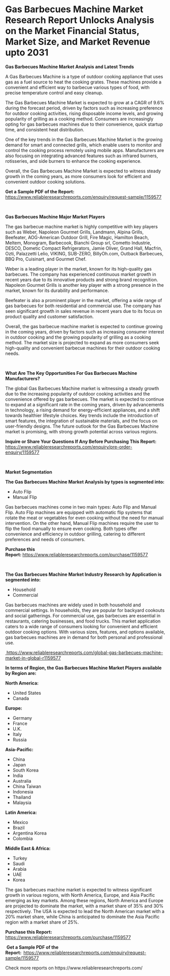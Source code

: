 <p><h1>Gas Barbecues Machine Market Research Report Unlocks Analysis on the Market Financial Status, Market Size, and Market Revenue upto 2031</h1></p><p><strong>Gas Barbecues Machine Market Analysis and Latest Trends</strong></p>
<p><p>A Gas Barbecues Machine is a type of outdoor cooking appliance that uses gas as a fuel source to heat the cooking grates. These machines provide a convenient and efficient way to barbecue various types of food, with precise temperature control and easy cleanup.</p><p>The Gas Barbecues Machine Market is expected to grow at a CAGR of 9.6% during the forecast period, driven by factors such as increasing preference for outdoor cooking activities, rising disposable income levels, and growing popularity of grilling as a cooking method. Consumers are increasingly opting for gas barbecues machines due to their convenience, quick startup time, and consistent heat distribution.</p><p>One of the key trends in the Gas Barbecues Machine Market is the growing demand for smart and connected grills, which enable users to monitor and control the cooking process remotely using mobile apps. Manufacturers are also focusing on integrating advanced features such as infrared burners, rotisseries, and side burners to enhance the cooking experience.</p><p>Overall, the Gas Barbecues Machine Market is expected to witness steady growth in the coming years, as more consumers look for efficient and convenient outdoor cooking solutions.</p></p>
<p><strong>Get a Sample PDF of the Report:&nbsp;</strong> <a href="https://www.reliableresearchreports.com/enquiry/request-sample/1159577">https://www.reliableresearchreports.com/enquiry/request-sample/1159577</a></p>
<p>&nbsp;</p>
<p><strong>Gas Barbecues Machine Major Market Players</strong></p>
<p><p>The gas barbecue machine market is highly competitive with key players such as Weber, Napoleon Gourmet Grills, Landmann, Alpina Grills, Beefeater, AOG-American Outdoor Grill, Fire Magic, Hamilton Beach, Meltem, Monogram, Barbecook, Bianchi Group srl, Cometto Industrie, DESCO, Dometic Compact Refrigerators, Jamie Oliver, Grand Hall, Macfrin, Ozti, Palazzetti Lelio, VIKING, SUB-ZERO, BillyOh.com, Outback Barbecues, BBQ Pro, Cuisinart, and Gourmet Chef.</p><p>Weber is a leading player in the market, known for its high-quality gas barbecues. The company has experienced continuous market growth in recent years due to its innovative products and strong brand recognition. Napoleon Gourmet Grills is another key player with a strong presence in the market, known for its durability and performance.</p><p>Beefeater is also a prominent player in the market, offering a wide range of gas barbecues for both residential and commercial use. The company has seen significant growth in sales revenue in recent years due to its focus on product quality and customer satisfaction.</p><p>Overall, the gas barbecue machine market is expected to continue growing in the coming years, driven by factors such as increasing consumer interest in outdoor cooking and the growing popularity of grilling as a cooking method. The market size is projected to expand as more consumers seek high-quality and convenient barbecue machines for their outdoor cooking needs.</p></p>
<p>&nbsp;</p>
<p><strong>What Are The Key Opportunities For Gas Barbecues Machine Manufacturers?</strong></p>
<p><p>The global Gas Barbecues Machine market is witnessing a steady growth due to the increasing popularity of outdoor cooking activities and the convenience offered by gas barbecues. The market is expected to continue to expand at a significant rate in the coming years, driven by advancements in technology, a rising demand for energy-efficient appliances, and a shift towards healthier lifestyle choices. Key trends include the introduction of smart features, the integration of sustainable materials, and the focus on user-friendly designs. The future outlook for the Gas Barbecues Machine market is promising, with strong growth potential across various regions.</p></p>
<p><strong>Inquire or Share Your Questions If Any Before Purchasing This Report:</strong> <a href="https://www.reliableresearchreports.com/enquiry/pre-order-enquiry/1159577">https://www.reliableresearchreports.com/enquiry/pre-order-enquiry/1159577</a></p>
<p>&nbsp;</p>
<p><strong>Market Segmentation</strong></p>
<p><strong>The Gas Barbecues Machine Market Analysis by types is segmented into:</strong></p>
<p><ul><li>Auto Flip</li><li>Manual Flip</li></ul></p>
<p><p>Gas barbecues machines come in two main types: Auto Flip and Manual Flip. Auto Flip machines are equipped with automatic flip systems that rotate the meat or vegetables for even cooking without the need for manual intervention. On the other hand, Manual Flip machines require the user to flip the food manually to ensure even cooking. Both types offer convenience and efficiency in outdoor grilling, catering to different preferences and needs of consumers.</p></p>
<p><strong>Purchase this Report:&nbsp;</strong><a href="https://www.reliableresearchreports.com/purchase/1159577">https://www.reliableresearchreports.com/purchase/1159577</a></p>
<p>&nbsp;</p>
<p><strong>The Gas Barbecues Machine Market Industry Research by Application is segmented into:</strong></p>
<p><ul><li>Household</li><li>Commercial</li></ul></p>
<p><p>Gas barbecues machines are widely used in both household and commercial settings. In households, they are popular for backyard cookouts and social gatherings. For commercial use, gas barbecues are essential in restaurants, catering businesses, and food trucks. This market application caters to a wide range of consumers looking for convenient and efficient outdoor cooking options. With various sizes, features, and options available, gas barbecues machines are in demand for both personal and professional use.</p></p>
<p><a href="https://www.reliableresearchreports.com/global-gas-barbecues-machine-market-in-global-r1159577">&nbsp;https://www.reliableresearchreports.com/global-gas-barbecues-machine-market-in-global-r1159577</a></p>
<p><strong>In terms of Region, the Gas Barbecues Machine Market Players available by Region are:</strong></p>
<p>
    <p> <strong> North America: </strong>
        <ul>
            <li>United States</li>
            <li>Canada</li>
        </ul>
        </p> 
    <p> <strong> Europe: </strong>
        <ul>
            <li>Germany</li>
            <li>France</li>
            <li>U.K.</li>
            <li>Italy</li>
            <li>Russia</li>
        </ul>
        </p> 
    <p> <strong> Asia-Pacific: </strong>
        <ul>
            <li>China</li>
            <li>Japan</li>
            <li>South Korea</li>
            <li>India</li>
            <li>Australia</li>
            <li>China Taiwan</li>
            <li>Indonesia</li>
            <li>Thailand</li>
            <li>Malaysia</li>
        </ul>
        </p> 
    <p> <strong> Latin America: </strong>
        <ul>
            <li>Mexico</li>
            <li>Brazil</li>
            <li>Argentina Korea</li>
            <li>Colombia</li>
        </ul>
        </p> 
    <p> <strong> Middle East & Africa: </strong>
        <ul>
            <li>Turkey</li>
            <li>Saudi</li>
            <li>Arabia</li>
            <li>UAE</li>
            <li>Korea</li>
        </ul>
    </p>
    </p>
<p><p>The gas barbecues machine market is expected to witness significant growth in various regions, with North America, Europe, and Asia Pacific emerging as key markets. Among these regions, North America and Europe are projected to dominate the market, with a market share of 35% and 30% respectively. The USA is expected to lead the North American market with a 20% market share, while China is anticipated to dominate the Asia Pacific region with a market share of 25%.</p></p>
<p><strong>Purchase this Report: </strong><a href="https://www.reliableresearchreports.com/purchase/1159577">https://www.reliableresearchreports.com/purchase/1159577</a></p>
<p>&nbsp;<strong>Get a Sample PDF of the Report:&nbsp;&nbsp;</strong><a href="https://www.reliableresearchreports.com/enquiry/request-sample/1159577">https://www.reliableresearchreports.com/enquiry/request-sample/1159577</a></p>
<p><strong></strong></p>
<p>Check more reports on https://www.reliableresearchreports.com/</p>